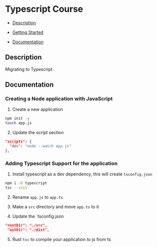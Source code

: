 # Typescript Course

- [Description](#description)
- [Getting Started](#getting-started)

- [Documentation](#documentation)

## Description

Migrating to Typescript .

## Documentation

### Creating a Node application with JavaScript

1. Create a new application

```sh
npm init -y 
touch app.js
```

2. Update the script section

```json
"scripts": {
  "dev": "node --watch app.js"
},
```

### Adding Typescript Support for the application

1. Install typescript as a dev dependency, this will create `tsconfig.json`

```sh
npm i -D typescript
tsc --init
```

2. Rename `app.js` to `app.ts`

3. Make a `src` directory and move `app.ts` to it

4. Update the `tsconfig.json

```json
"rootDir": "./src",    
 "outDir": "./dist",
```

5. Rust `tsc` to compile your application to js from ts

